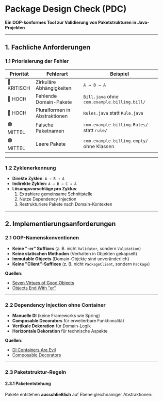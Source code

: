 # Package Design Check (PDC)

**Ein OOP-konformes Tool zur Validierung von Paketstrukturen in Java-Projekten**

---

## **1. Fachliche Anforderungen**

### **1.1 Priorisierung der Fehler**
| Priorität | Fehlerart                     | Beispiel                                  |
|-----------|-------------------------------|-------------------------------------------|
| 🚨 KRITISCH | Zirkuläre Abhängigkeiten      | `A → B → A`                              |
| 🔴 HOCH     | Fehlende Domain-Pakete        | `Bill.java` ohne `com.example.billing.bill/` |
| 🔴 HOCH     | Pluralformen in Abstraktionen | `Rules.java` statt `Rule.java`           |
| 🟠 MITTEL   | Falsche Paketnamen           | `com.example.billing.Rules/` statt `rule/` |
| 🟠 MITTEL   | Leere Pakete                 | `com.example.billing.empty/` ohne Klassen |

---

### **1.2 Zyklenerkennung**
- **Direkte Zyklen**: `A → B → A`
- **Indirekte Zyklen**: `A → B → C → A`
- **Lösungsvorschläge pro Zyklus**:
  1. Extrahiere gemeinsame Schnittstelle
  2. Nutze Dependency Injection
  3. Restrukturiere Pakete nach Domain-Kontexten

---

## **2. Implementierungsanforderungen**

### **2.1 OOP-Namenskonventionen**
- **Keine "-er" Suffixes** (z. B. nicht `Validator`, sondern `Validation`)
- **Keine statischen Methoden** (Verhalten in Objekten gekapselt)
- **Immutable Objects** (Domain-Objekte sind unveränderlich)
- **Keine "Client"-Suffixes** (z. B. nicht `PackageClient`, sondern `Package`)

**Quellen**:
- [Seven Virtues of Good Objects](https://www.yegor256.com/2014/11/20/seven-virtues-of-good-object.html)
- [Objects End With "er"](https://www.yegor256.com/2015/03/09/objects-end-with-er.html)

---

### **2.2 Dependency Injection ohne Container**
- **Manuelle DI** (keine Frameworks wie Spring)
- **Composable Decorators** für erweiterbare Funktionalität
- **Vertikale Dekoration** für Domain-Logik
- **Horizontale Dekoration** für technische Aspekte

**Quellen**:
- [DI Containers Are Evil](https://www.yegor256.com/2014/10/03/di-containers-are-evil.html)
- [Composable Decorators](https://www.yegor256.com/2015/02/26/composable-decorators.html)

---

### **2.3 Paketstruktur-Regeln**

#### **2.3.1 Paketentstehung**
Pakete entstehen **ausschließlich** auf Ebene gleichnamiger Abstraktionen:

